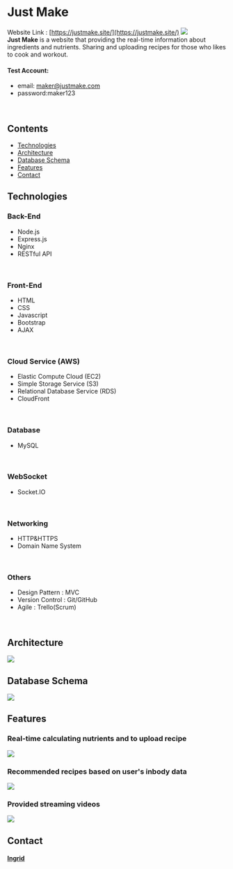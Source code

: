 # Just Make
Website Link : [https://justmake.site/](https://justmake.site/)
[![](https://preludewebsite.s3-ap-northeast-1.amazonaws.com/Readme/%E8%9E%A2%E5%B9%95%E5%BF%AB%E7%85%A7+2021-01-09+%E4%B8%8B%E5%8D%8811.15.14.png)](https://preludewebsite.s3-ap-northeast-1.amazonaws.com/Readme/%E8%9E%A2%E5%B9%95%E5%BF%AB%E7%85%A7+2021-01-09+%E4%B8%8B%E5%8D%8811.15.14.png)
<br>
**Just Make** is a website that providing the real-time information about ingredients and nutrients. Sharing and uploading recipes for those who likes to cook and workout.
<br>
#### Test Account:
- email: maker@justmake.com
- password:maker123
<br>

## Contents
* [Technologies](#Technologies)
* [Architecture](#Architecture)
* [Database Schema](#Database-Schema)
* [Features](#Features)
* [Contact](#Contact)

## Technologies
### Back-End
- Node.js
- Express.js
- Nginx
- RESTful API
<br>

### Front-End
- HTML
- CSS
- Javascript
- Bootstrap
- AJAX
<br>

### Cloud Service (AWS)
- Elastic Compute Cloud (EC2)
- Simple Storage Service (S3)
- Relational Database Service (RDS)
- CloudFront
<br>

### Database
- MySQL
<br>

### WebSocket
- Socket.IO
<br>

### Networking
- HTTP&HTTPS
- Domain Name System
<br>

### Others
- Design Pattern : MVC
- Version Control : Git/GitHub
- Agile : Trello(Scrum)
<br>

## Architecture
[![](https://preludewebsite.s3-ap-northeast-1.amazonaws.com/Readme/Just+Make.png)](https://preludewebsite.s3-ap-northeast-1.amazonaws.com/Readme/Just+Make.png)
<br>

## Database Schema ##
[![](https://preludewebsite.s3-ap-northeast-1.amazonaws.com/Readme/%E8%9E%A2%E5%B9%95%E5%BF%AB%E7%85%A7+2021-01-11+%E4%B8%8A%E5%8D%8810.44.15.png)](https://preludewebsite.s3-ap-northeast-1.amazonaws.com/Readme/%E8%9E%A2%E5%B9%95%E5%BF%AB%E7%85%A7+2021-01-11+%E4%B8%8A%E5%8D%8810.44.15.png)
<br>

## Features
### Real-time calculating nutrients and to upload recipe
![](https://github.com/kuanyinchen/justmakePic/blob/master/ezgif.com-gif-maker.gif)
<br>

### Recommended recipes based on user's inbody data
![](https://github.com/kuanyinchen/justmakePic/blob/master/ezgif.com-gif-maker%20(1).gif)
<br>

### Provided streaming videos
![](https://github.com/kuanyinchen/justmakePic/blob/master/ezgif.com-gif-maker%20(2).gif)

## Contact
#### [Ingrid](https://github.com/kuanyinchen "Ingrid")
